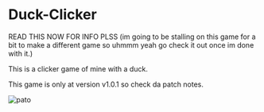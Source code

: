 # Duck-Clicker

READ THIS NOW FOR INFO PLSS
(im going to be stalling on this game for a bit to make a different game so uhmmm yeah go check it out once im done with it.)

This is a clicker game of mine with a duck.

This game is only at version v1.0.1 so check da patch notes.

![pato](https://github.com/user-attachments/assets/8764f945-9329-4e1c-ba8c-55223ab5ea90)
